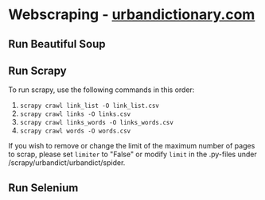 # Webscraping - [urbandictionary.com](https://www.urbandictionary.com/)

## Run Beautiful Soup

## Run Scrapy
To run scrapy, use the following commands in this order: 
1. `scrapy crawl link_list -O link_list.csv`
2. `scrapy crawl links -O links.csv`
3. `scrapy crawl links_words -O links_words.csv`
4. `scrapy crawl words -O words.csv`

If you wish to remove or change the limit of the maximum number of pages to scrap, please set `limiter` to "False" 
or modify `limit` in the .py-files under /scrapy/urbandict/urbandict/spider.

## Run Selenium
